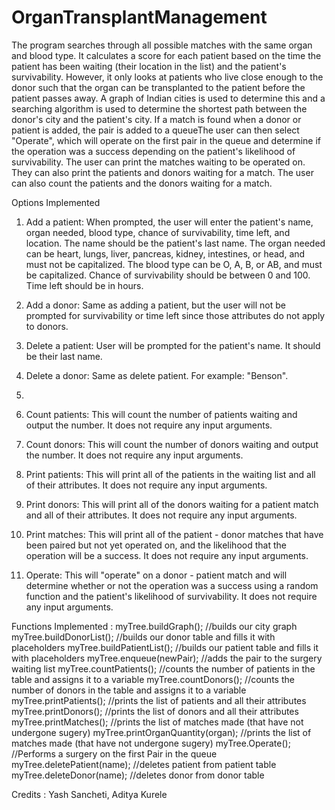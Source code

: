 # OrganTransplantManagement

The program searches through all possible matches with the same organ
and blood type. It calculates a score for each patient based on the time the
patient has been waiting (their location in the list) and the patient's
survivability. However, it only looks at patients who live close enough to the
donor such that the organ can be transplanted to the patient before the
patient passes away.
A graph of Indian cities is used to determine this and a searching algorithm
is used to determine the shortest path between the donor's city and the
patient's city. If a match is found when a donor or patient is added, the pair
is added to a queueThe user can then select "Operate", which will operate on the first pair in
the queue and determine if the operation was a success depending on the
patient's likelihood of survivability. The user can print the matches waiting
to be operated on. They can also print the patients and donors waiting for a
match. The user can also count the patients and the donors waiting for a
match.

Options Implemented
1. Add a patient: When prompted, the user will enter the patient's name,
organ needed, blood type, chance of survivability, time left, and location.
The name should be the patient's last name. The organ needed can be
heart, lungs, liver, pancreas, kidney, intestines, or head, and must not be
capitalized. The blood type can be O, A, B, or AB, and must be capitalized.
Chance of survivability should be between 0 and 100. Time left should be in
hours.

2. Add a donor: Same as adding a patient, but the user will not be
prompted for survivability or time left since those attributes do not apply to
donors.

3. Delete a patient: User will be prompted for the patient's name. It
should be their last name.

4. Delete a donor: Same as delete patient. For example: "Benson".
5. 
6. Count patients: This will count the number of patients waiting and
output the number. It does not require any input arguments.

6. Count donors: This will count the number of donors waiting and output
the number. It does not require any input arguments.

7. Print patients: This will print all of the patients in the waiting list and all
of their attributes. It does not require any input arguments.

8. Print donors: This will print all of the donors waiting for a patient match
and all of their attributes. It does not require any input arguments.

9. Print matches: This will print all of the patient - donor matches that
have been paired but not yet operated on, and the likelihood that the
operation will be a success. It does not require any input arguments.

10. Operate: This will "operate" on a donor - patient match and will
determine whether or not the operation was a success using a random
function and the patient's likelihood of survivability. It does not require any
input arguments.

Functions Implemented :
myTree.buildGraph(); //builds our city graph
myTree.buildDonorList(); //builds our donor table and fills it with
placeholders
myTree.buildPatientList(); //builds our patient table and fills it with
placeholders
myTree.enqueue(newPair); //adds the pair to the surgery waiting list
myTree.countPatients(); //counts the number of patients in the table and
assigns it to a variable
myTree.countDonors(); //counts the number of donors in the table and
assigns it to a variable
myTree.printPatients(); //prints the list of patients and all their attributes
myTree.printDonors(); //prints the list of donors and all their attributes
myTree.printMatches(); //prints the list of matches made (that have not
undergone sugery)
myTree.printOrganQuantity(organ); //prints the list of matches made (that
have not undergone sugery)
myTree.Operate(); //Performs a surgery on the first Pair in the queue
myTree.deletePatient(name); //deletes patient from patient table
myTree.deleteDonor(name); //deletes donor from donor table

Credits : Yash Sancheti, Aditya Kurele

